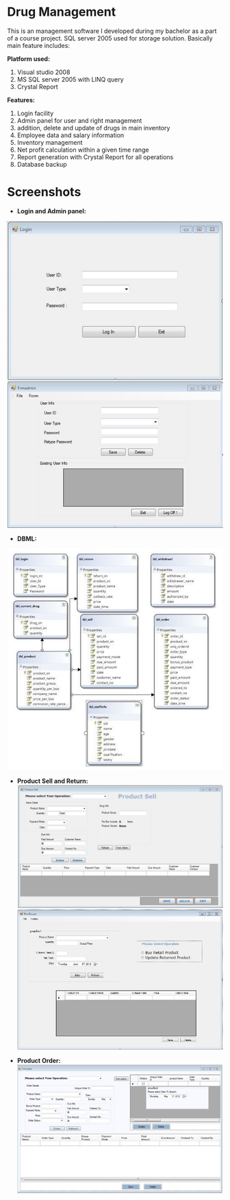 # Drug Management

This is an management software I developed during my bachelor as a part of a course project. SQL server 2005 used for storage solution.
Basically main feature includes:

**Platform used:**
1. Visual studio 2008
2. MS SQL server 2005 with LINQ query
3. Crystal Report

**Features:**
1. Login facility
2. Admin panel for user and right management
3. addition, delete and update of drugs in main inventory
4. Employee data and salary information
5. Inventory management
6. Net profit calculation within a given time range
7. Report generation with Crystal Report for all operations
8. Database backup

# Screenshots

* **Login and Admin panel:**

![Login page](https://github.com/papoku/drug_management/blob/master/screenshots/Login.jpg)
![Admin panel Page](https://github.com/papoku/drug_management/blob/master/screenshots/admin_panel.jpg)

* **DBML:**

![DBML](https://github.com/papoku/drug_management/blob/master/screenshots/DBML.jpg)

* **Product Sell and Return:**
![Product Sell](https://github.com/papoku/drug_management/blob/master/screenshots/Product_sell.jpg)
![Product Return](https://github.com/papoku/drug_management/blob/master/screenshots/Product_return.jpg)

* **Product Order:**
![Product Order](https://github.com/papoku/drug_management/blob/master/screenshots/Product_order.jpg)
